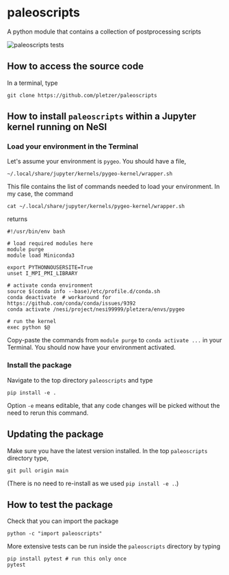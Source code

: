 # paleoscripts

A python module that contains a collection of postprocessing scripts

![paleoscripts tests](https://github.com/pletzer/paleoscripts/actions/workflows/python-app.yml/badge.svg)

## How to access the source code

In a terminal, type
```
git clone https://github.com/pletzer/paleoscripts
```
 
## How to install `paleoscripts` within a Jupyter kernel running on NeSI

### Load your environment in the Terminal

Let's assume your environment is `pygeo`. You should have a file,
```
~/.local/share/jupyter/kernels/pygeo-kernel/wrapper.sh
```

This file contains the list of commands needed to load your environment. In my case, the command 
```
cat ~/.local/share/jupyter/kernels/pygeo-kernel/wrapper.sh
```
returns
```
#!/usr/bin/env bash

# load required modules here
module purge
module load Miniconda3

export PYTHONNOUSERSITE=True
unset I_MPI_PMI_LIBRARY

# activate conda environment
source $(conda info --base)/etc/profile.d/conda.sh 
conda deactivate  # workaround for https://github.com/conda/conda/issues/9392
conda activate /nesi/project/nesi99999/pletzera/envs/pygeo

# run the kernel
exec python $@
```

Copy-paste the commands from `module purge` to `conda activate ...` in your Terminal. You should now have your environment activated.

### Install the package

Navigate to the top directory `paleoscripts` and type
```
pip install -e .
```
Option `-e` means editable, that any code changes will be picked without the need to rerun this command.

## Updating the package

Make sure you have the latest version installed. In the top `paleoscripts` directory type,
```
git pull origin main
```
(There is no need to re-install as we used `pip install -e .`.)

## How to test the package

Check that you can import the package

```
python -c "import paleoscripts"
```

More extensive tests can be run inside the `paleoscripts` directory by typing
```
pip install pytest # run this only once
pytest
```


